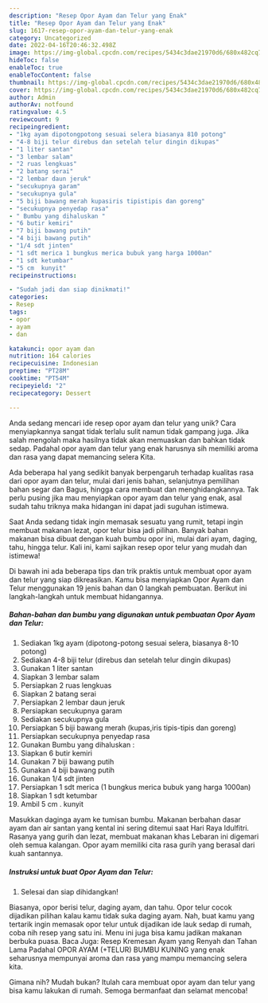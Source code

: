 ```yaml
---
description: "Resep Opor Ayam dan Telur yang Enak"
title: "Resep Opor Ayam dan Telur yang Enak"
slug: 1617-resep-opor-ayam-dan-telur-yang-enak
category: Uncategorized
date: 2022-04-16T20:46:32.498Z
image: https://img-global.cpcdn.com/recipes/5434c3dae21970d6/680x482cq70/opor-ayam-dan-telur-foto-resep-utama.jpg
hideToc: false
enableToc: true
enableTocContent: false
thumbnail: https://img-global.cpcdn.com/recipes/5434c3dae21970d6/680x482cq70/opor-ayam-dan-telur-foto-resep-utama.jpg
cover: https://img-global.cpcdn.com/recipes/5434c3dae21970d6/680x482cq70/opor-ayam-dan-telur-foto-resep-utama.jpg
author: Admin
authorAv: notfound
ratingvalue: 4.5
reviewcount: 9
recipeingredient:
- "1kg ayam dipotongpotong sesuai selera biasanya 810 potong"
- "4-8 biji telur direbus dan setelah telur dingin dikupas"
- "1 liter santan"
- "3 lembar salam"
- "2 ruas lengkuas"
- "2 batang serai"
- "2 lembar daun jeruk"
- "secukupnya garam"
- "secukupnya gula"
- "5 biji bawang merah kupasiris tipistipis dan goreng"
- "secukupnya penyedap rasa"
- " Bumbu yang dihaluskan "
- "6 butir kemiri"
- "7 biji bawang putih"
- "4 biji bawang putih"
- "1/4 sdt jinten"
- "1 sdt merica 1 bungkus merica bubuk yang harga 1000an"
- "1 sdt ketumbar"
- "5 cm  kunyit"
recipeinstructions:

- "Sudah jadi dan siap dinikmati!"
categories:
- Resep
tags:
- opor
- ayam
- dan

katakunci: opor ayam dan 
nutrition: 164 calories
recipecuisine: Indonesian
preptime: "PT28M"
cooktime: "PT54M"
recipeyield: "2"
recipecategory: Dessert

---
```





Anda sedang mencari ide resep opor ayam dan telur yang unik? Cara menyiapkannya sangat tidak terlalu sulit namun tidak gampang juga. Jika salah mengolah maka hasilnya tidak akan memuaskan dan bahkan tidak sedap. Padahal opor ayam dan telur yang enak harusnya sih memiliki aroma dan rasa yang dapat memancing selera Kita.





Ada beberapa hal yang sedikit banyak berpengaruh terhadap kualitas rasa dari opor ayam dan telur, mulai dari jenis bahan, selanjutnya pemilihan bahan segar dan Bagus, hingga cara membuat dan menghidangkannya. Tak perlu pusing jika mau menyiapkan opor ayam dan telur yang enak,      asal sudah tahu triknya maka hidangan ini dapat jadi suguhan istimewa.














Saat Anda sedang tidak ingin memasak sesuatu yang rumit, tetapi ingin membuat makanan lezat, opor telur bisa jadi pilihan. Banyak bahan makanan bisa dibuat dengan kuah bumbu opor ini, mulai dari ayam, daging, tahu, hingga telur. Kali ini, kami sajikan resep opor telur yang mudah dan istimewa!






Di bawah ini ada beberapa tips dan trik praktis untuk membuat opor ayam dan telur yang siap dikreasikan. Kamu bisa menyiapkan Opor Ayam dan Telur menggunakan 19 jenis bahan dan 0 langkah pembuatan. Berikut ini langkah-langkah untuk membuat hidangannya.

<!--inarticleads1-->

##### Bahan-bahan dan bumbu yang digunakan untuk pembuatan Opor Ayam dan Telur:

1. Sediakan 1kg ayam (dipotong-potong sesuai selera, biasanya 8-10 potong)
1. Sediakan 4-8 biji telur (direbus dan setelah telur dingin dikupas)
1. Gunakan 1 liter santan
1. Siapkan 3 lembar salam
1. Persiapkan 2 ruas lengkuas
1. Siapkan 2 batang serai
1. Persiapkan 2 lembar daun jeruk
1. Persiapkan secukupnya garam
1. Sediakan secukupnya gula
1. Persiapkan 5 biji bawang merah (kupas,iris tipis-tipis dan goreng)
1. Persiapkan secukupnya penyedap rasa
1. Gunakan  Bumbu yang dihaluskan :
1. Siapkan 6 butir kemiri
1. Gunakan 7 biji bawang putih
1. Gunakan 4 biji bawang putih
1. Gunakan 1/4 sdt jinten
1. Persiapkan 1 sdt merica (1 bungkus merica bubuk yang harga 1000an)
1. Siapkan 1 sdt ketumbar
1. Ambil 5 cm . kunyit


Masukkan daginga ayam ke tumisan bumbu. Makanan berbahan dasar ayam dan air santan yang kental ini sering ditemui saat Hari Raya Idulfitri. Rasanya yang gurih dan lezat, membuat makanan khas Lebaran ini digemari oleh semua kalangan. Opor ayam memiliki cita rasa gurih yang berasal dari kuah santannya. 

<!--inarticleads2-->

##### Instruksi untuk buat Opor Ayam dan Telur:


1. Selesai dan siap dihidangkan!

Biasanya, opor berisi telur, daging ayam, dan tahu. Opor telur cocok dijadikan pilihan kalau kamu tidak suka daging ayam. Nah, buat kamu yang tertarik ingin memasak opor telur untuk dijadikan ide lauk sedap di rumah, coba nih resep yang satu ini. Menu ini juga bisa kamu jadikan makanan berbuka puasa. Baca Juga: Resep Kremesan Ayam yang Renyah dan Tahan Lama Padahal OPOR AYAM (+TELUR) BUMBU KUNING yang enak seharusnya mempunyai aroma dan rasa yang mampu memancing selera kita. 

Gimana nih? Mudah bukan? Itulah cara membuat opor ayam dan telur yang bisa kamu lakukan di rumah. Semoga bermanfaat dan selamat mencoba!
